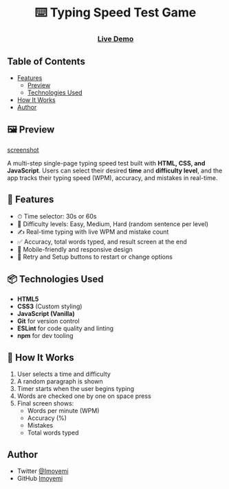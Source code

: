 <h1 align="center">⌨️ Typing Speed Test Game</h1>

<div align="center">
  <h3>
    <a href="https://typing-speed-test12.netlify.app/">
      Live Demo
    </a>
  </h3>
</div>

## Table of Contents

- [Features](#features)
  - [Preview](#preview)
  - [Technologies Used](#technologies-used)
- [How It Works](#how-it-works)
- [Author](#author)

## 🖼 Preview

[screenshot](Typing-screenshot.png)

A multi-step single-page typing speed test built with **HTML, CSS, and JavaScript**. Users can select their desired **time** and **difficulty level**, and the app tracks their typing speed (WPM), accuracy, and mistakes in real-time.

## 🚀 Features

- ⏱ Time selector: 30s or 60s
- 🎯 Difficulty levels: Easy, Medium, Hard (random sentence per level)
- ✍️ Real-time typing with live WPM and mistake count
- ✅ Accuracy, total words typed, and result screen at the end
- 📱 Mobile-friendly and responsive design
- 🔁 Retry and Setup buttons to restart or change options

## 📦 Technologies Used

- **HTML5**
- **CSS3** (Custom styling)
- **JavaScript (Vanilla)**
- **Git** for version control
- **ESLint** for code quality and linting
- **npm** for dev tooling

## 🧠 How It Works

1. User selects a time and difficulty
2. A random paragraph is shown
3. Timer starts when the user begins typing
4. Words are checked one by one on space press
5. Final screen shows:
   - Words per minute (WPM)
   - Accuracy (%)
   - Mistakes
   - Total words typed

## Author

- Twitter [@Imoyemi](https://{www.x.com/thatguyimo})
- GitHub [Imoyemi](https://{github.com/Imoyemi-1})
